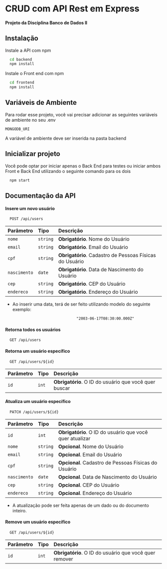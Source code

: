 
# CRUD com API Rest em Express

#### Projeto da Disciplina Banco de Dados II




## Instalação

Instale a API com npm

```bash
  cd backend
  npm install
```

Instale o Front end com npm

```bash
  cd frontend
  npm install
```

## Variáveis de Ambiente

Para rodar esse projeto, você vai precisar adicionar as seguintes variáveis de ambiente no seu .env

`MONGODB_URI`

A variável de ambiente deve ser inserida na pasta backend

## Inicializar projeto

Você pode optar por iniciar apenas o Back End para testes ou iniciar ambos Front e Back End utilizando o seguinte comando para os dois
```bash
  npm start
```
## Documentação da API

#### Insere um novo usuário

```http
  POST /api/users
```

| Parâmetro   | Tipo       | Descrição                           |
| :---------- | :--------- | :---------------------------------- |
| `nome` | `string` | **Obrigatório**. Nome do Usuário |
| `email` | `string` | **Obrigatório**. Email do Usuário |
| `cpf` | `string` | **Obrigatório**. Cadastro de Pessoas Físicas do Usuário|
| `nascimento` | `date` | **Obrigatório**. Data de Nascimento do Usuário |
| `cep` | `string` | **Obrigatório**. CEP do Usuário|
| `endereco` | `string` | **Obrigatório**. Endereço do Usuário |

* Ao inserir uma data, terá de ser feito utilizando modelo do seguinte exemplo:
```
                                "2003-06-17T08:30:00.000Z"
```

#### Retorna todos os usuários

```http
  GET /api/users
```
#### Retorna um usuário específico

```http
  GET /api/users/${id}
```

| Parâmetro   | Tipo       | Descrição                                   |
| :---------- | :--------- | :------------------------------------------ |
| `id`      | `int` | **Obrigatório**. O ID do usuário que você quer buscar |

#### Atualiza um usuário específico
```http
  PATCH /api/users/${id}
```

| Parâmetro   | Tipo       | Descrição                                   |
| :---------- | :--------- | :------------------------------------------ |
| `id`      | `int` | **Obrigatório**. O ID do usuário que você quer atualizar |
| `nome` | `string` | **Opcional**. Nome do Usuário |
| `email` | `string` | **Opcional**. Email do Usuário |
| `cpf` | `string` | **Opcional**. Cadastro de Pessoas Físicas do Usuário|
| `nascimento` | `date` | **Opcional**. Data de Nascimento do Usuário |
| `cep` | `string` | **Opcional**. CEP do Usuário|
| `endereco` | `string` | **Opcional**. Endereço do Usuário |

* A atualização pode ser feita apenas de um dado ou do documento inteiro.

#### Remove um usuário específico

```http
  GET /api/users/${id}
```

| Parâmetro   | Tipo       | Descrição                                   |
| :---------- | :--------- | :------------------------------------------ |
| `id`      | `int` | **Obrigatório**. O ID do usuário que você quer remover |
